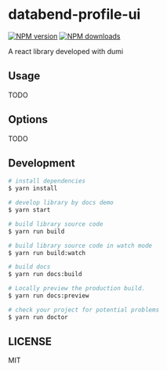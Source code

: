 # databend-profile-ui

[![NPM version](https://img.shields.io/npm/v/databend-profile-ui.svg?style=flat)](https://npmjs.org/package/databend-profile-ui)
[![NPM downloads](http://img.shields.io/npm/dm/databend-profile-ui.svg?style=flat)](https://npmjs.org/package/databend-profile-ui)

A react library developed with dumi

## Usage

TODO

## Options

TODO

## Development

```bash
# install dependencies
$ yarn install

# develop library by docs demo
$ yarn start

# build library source code
$ yarn run build

# build library source code in watch mode
$ yarn run build:watch

# build docs
$ yarn run docs:build

# Locally preview the production build.
$ yarn run docs:preview

# check your project for potential problems
$ yarn run doctor
```

## LICENSE

MIT
